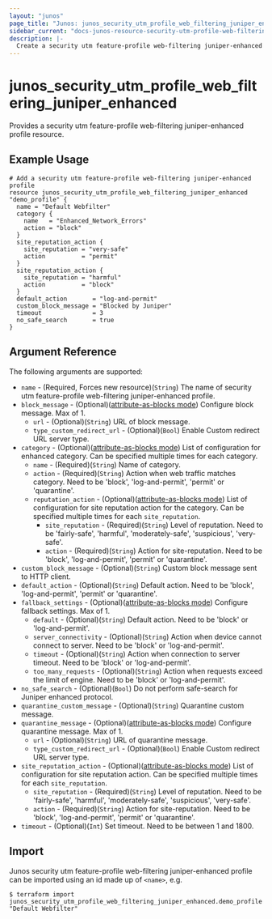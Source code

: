 ```yaml
---
layout: "junos"
page_title: "Junos: junos_security_utm_profile_web_filtering_juniper_enhanced"
sidebar_current: "docs-junos-resource-security-utm-profile-web-filtering-juniper-enhanced"
description: |-
  Create a security utm feature-profile web-filtering juniper-enhanced profile (when Junos device supports it)
---
```


# junos_security_utm_profile_web_filtering_juniper_enhanced

Provides a security utm feature-profile web-filtering juniper-enhanced profile resource.

## Example Usage

```hcl
# Add a security utm feature-profile web-filtering juniper-enhanced profile
resource junos_security_utm_profile_web_filtering_juniper_enhanced "demo_profile" {
  name = "Default Webfilter"
  category {
    name   = "Enhanced_Network_Errors"
    action = "block"
  }
  site_reputation_action {
    site_reputation = "very-safe"
    action          = "permit"
  }
  site_reputation_action {
    site_reputation = "harmful"
    action          = "block"
  }
  default_action       = "log-and-permit"
  custom_block_message = "Blocked by Juniper"
  timeout              = 3
  no_safe_search       = true
}
```

## Argument Reference

The following arguments are supported:

* `name` - (Required, Forces new resource)(`String`) The name of security utm feature-profile web-filtering juniper-enhanced profile.
* `block_message` - (Optional)([attribute-as-blocks mode](https://www.terraform.io/docs/configuration/attr-as-blocks.html)) Configure block message. Max of 1.
  * `url` - (Optional)(`String`) URL of block message.
  * `type_custom_redirect_url` - (Optional)(`Bool`) Enable Custom redirect URL server type.
* `category` - (Optional)([attribute-as-blocks mode](https://www.terraform.io/docs/configuration/attr-as-blocks.html)) List of configuration for enhanced category. Can be specified multiple times for each category.
  * `name` - (Required)(`String`) Name of category.
  * `action` - (Required)(`String`) Action when web traffic matches category. Need to be 'block', 'log-and-permit', 'permit' or 'quarantine'.
  * `reputation_action` - (Optional)([attribute-as-blocks mode](https://www.terraform.io/docs/configuration/attr-as-blocks.html)) List of configuration for site reputation action for the category. Can be specified multiple times for each `site_reputation`.
    * `site_reputation` - (Required)(`String`) Level of reputation. Need to be 'fairly-safe', 'harmful', 'moderately-safe', 'suspicious', 'very-safe'.
    * `action` - (Required)(`String`) Action for site-reputation. Need to be 'block', 'log-and-permit', 'permit' or 'quarantine'.
* `custom_block_message` - (Optional)(`String`) Custom block message sent to HTTP client.
* `default_action` - (Optional)(`String`) Default action. Need to be 'block', 'log-and-permit', 'permit' or 'quarantine'.
* `fallback_settings` - (Optional)([attribute-as-blocks mode](https://www.terraform.io/docs/configuration/attr-as-blocks.html)) Configure fallback settings. Max of 1.
  * `default` - (Optional)(`String`) Default action. Need to be 'block' or 'log-and-permit'.
  * `server_connectivity` - (Optional)(`String`) Action when device cannot connect to server. Need to be 'block' or 'log-and-permit'.
  * `timeout` - (Optional)(`String`) Action when connection to server timeout. Need to be 'block' or 'log-and-permit'.
  * `too_many_requests` - (Optional)(`String`) Action when requests exceed the limit of engine. Need to be 'block' or 'log-and-permit'.
* `no_safe_search` - (Optional)(`Bool`) Do not perform safe-search for Juniper enhanced protocol.
* `quarantine_custom_message` - (Optional)(`String`) Quarantine custom message.
* `quarantine_message` - (Optional)([attribute-as-blocks mode](https://www.terraform.io/docs/configuration/attr-as-blocks.html)) Configure quarantine message. Max of 1.
  * `url` - (Optional)(`String`) URL of quarantine message.
  * `type_custom_redirect_url` - (Optional)(`Bool`) Enable Custom redirect URL server type.
 * `site_reputation_action` - (Optional)([attribute-as-blocks mode](https://www.terraform.io/docs/configuration/attr-as-blocks.html)) List of configuration for site reputation action. Can be specified multiple times for each `site_reputation`.
   * `site_reputation` - (Required)(`String`) Level of reputation. Need to be 'fairly-safe', 'harmful', 'moderately-safe', 'suspicious', 'very-safe'.
   * `action` - (Required)(`String`) Action for site-reputation. Need to be 'block', 'log-and-permit', 'permit' or 'quarantine'.
* `timeout` - (Optional)(`Int`) Set timeout. Need to be between 1 and 1800.

## Import

Junos security utm feature-profile web-filtering juniper-enhanced profile can be imported using an id made up of `<name>`, e.g.

```
$ terraform import junos_security_utm_profile_web_filtering_juniper_enhanced.demo_profile "Default Webfilter"
```
